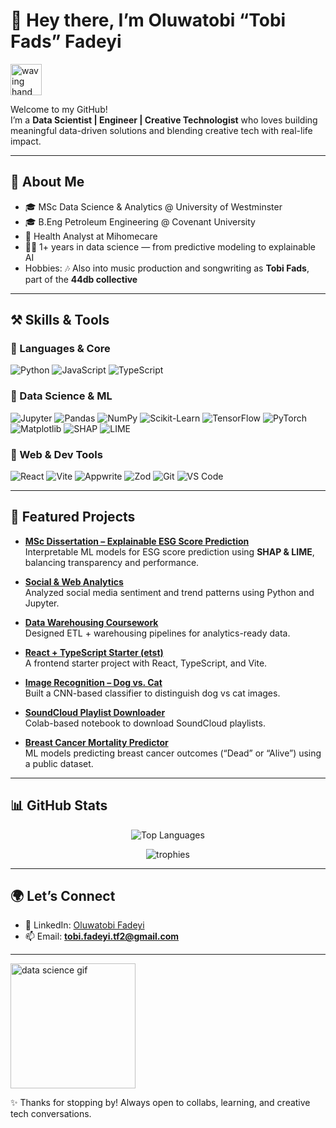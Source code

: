 # 👋 Hey there, I’m Oluwatobi “Tobi Fads” Fadeyi  

<img src="https://media.giphy.com/media/hvRJCLFzcasrR4ia7z/giphy.gif" width="50px" alt="waving hand gif" />

Welcome to my GitHub!  
I’m a **Data Scientist | Engineer | Creative Technologist** who loves building meaningful data-driven solutions and blending creative tech with real-life impact.  

---

## 🌟 About Me  
- 🎓 MSc Data Science & Analytics @ University of Westminster  
- 🎓 B.Eng Petroleum Engineering @ Covenant University  
- 💼 Health Analyst at Mihomecare  
- 🧑‍💻 1+ years in data science — from predictive modeling to explainable AI  
- Hobbies: 🎶 Also into music production and songwriting as **Tobi Fads**, part of the **44db collective**  

---

## ⚒️ Skills & Tools  

### 🔹 Languages & Core  
![Python](https://img.shields.io/badge/Python-3776AB?style=for-the-badge&logo=python&logoColor=white) ![JavaScript](https://img.shields.io/badge/JavaScript-F7E018?style=for-the-badge&logo=javascript&logoColor=black) ![TypeScript](https://img.shields.io/badge/TypeScript-3178C6?style=for-the-badge&logo=typescript&logoColor=white)  

### 🔹 Data Science & ML  
![Jupyter](https://img.shields.io/badge/Jupyter-F37626?style=for-the-badge&logo=Jupyter&logoColor=white) ![Pandas](https://img.shields.io/badge/Pandas-150458?style=for-the-badge&logo=pandas&logoColor=white) ![NumPy](https://img.shields.io/badge/Numpy-013243?style=for-the-badge&logo=numpy&logoColor=white) ![Scikit-Learn](https://img.shields.io/badge/Scikit--Learn-F7931E?style=for-the-badge&logo=scikitlearn&logoColor=white) ![TensorFlow](https://img.shields.io/badge/TensorFlow-FF6F00?style=for-the-badge&logo=tensorflow&logoColor=white) ![PyTorch](https://img.shields.io/badge/PyTorch-EE4C2C?style=for-the-badge&logo=pytorch&logoColor=white) ![Matplotlib](https://img.shields.io/badge/Matplotlib-00427E?style=for-the-badge&logo=plotly&logoColor=white) ![SHAP](https://img.shields.io/badge/SHAP-2E8B57?style=for-the-badge&logoColor=white) ![LIME](https://img.shields.io/badge/LIME-32CD32?style=for-the-badge&logoColor=white)  

### 🔹 Web & Dev Tools  
![React](https://img.shields.io/badge/React-20232A?style=for-the-badge&logo=react&logoColor=61DAFB) ![Vite](https://img.shields.io/badge/Vite-646CFF?style=for-the-badge&logo=vite&logoColor=white) ![Appwrite](https://img.shields.io/badge/Appwrite-FD366E?style=for-the-badge&logo=appwrite&logoColor=white) ![Zod](https://img.shields.io/badge/Zod-3066BE?style=for-the-badge&logoColor=white) ![Git](https://img.shields.io/badge/Git-F05032?style=for-the-badge&logo=git&logoColor=white) ![VS Code](https://img.shields.io/badge/VSCode-0078D4?style=for-the-badge&logo=visualstudiocode&logoColor=white)  

---

## 📌 Featured Projects  

- **[MSc Dissertation – Explainable ESG Score Prediction](https://github.com/Tobifads/thesis)**  
  Interpretable ML models for ESG score prediction using **SHAP & LIME**, balancing transparency and performance.  

- **[Social & Web Analytics](https://github.com/Tobifads/Social-and-web-analytics-cwii)**  
  Analyzed social media sentiment and trend patterns using Python and Jupyter.  

- **[Data Warehousing Coursework](https://github.com/Tobifads/Warehousing-CW)**  
  Designed ETL + warehousing pipelines for analytics-ready data.  

- **[React + TypeScript Starter (etst)](https://github.com/Tobifads/etst)**  
  A frontend starter project with React, TypeScript, and Vite.  

- **[Image Recognition – Dog vs. Cat](https://github.com/Tobifads/Image-recognition-Dog-or-Cat)**  
  Built a CNN-based classifier to distinguish dog vs cat images.  

- **[SoundCloud Playlist Downloader](https://github.com/Tobifads/Soundcloud-)**  
  Colab-based notebook to download SoundCloud playlists.  

- **[Breast Cancer Mortality Predictor](https://github.com/Tobifads/Breast-Cancer-predictor)**  
  ML models predicting breast cancer outcomes (“Dead” or “Alive”) using a public dataset.  

---

## 📊 GitHub Stats  

<div align="center">  


![Top Languages](https://github-readme-stats.vercel.app/api/top-langs/?username=Tobifads&layout=compact&theme=tokyonight)  


<img src="https://github-profile-trophy.vercel.app/?username=Tobifads&theme=tokyonight&margin-w=5&margin-h=5" alt="trophies" />  

</div>  

---

## 🌍 Let’s Connect  
- 💼 LinkedIn: [Oluwatobi Fadeyi](https://www.linkedin.com/in/oluwatobi-fadeyi-5683b1211/)  
- 📫 Email: **tobi.fadeyi.tf2@gmail.com**  

---

<img src="https://media.giphy.com/media/26tn33aiTi1jkl6H6/giphy.gif" width="200px" alt="data science gif" />  

✨ Thanks for stopping by! Always open to collabs, learning, and creative tech conversations.  
